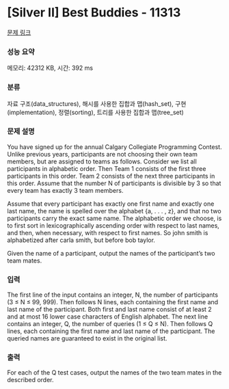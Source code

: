# [Silver II] Best Buddies - 11313 

[문제 링크](https://www.acmicpc.net/problem/11313) 

### 성능 요약

메모리: 42312 KB, 시간: 392 ms

### 분류

자료 구조(data_structures), 해시를 사용한 집합과 맵(hash_set), 구현(implementation), 정렬(sorting), 트리를 사용한 집합과 맵(tree_set)

### 문제 설명

<p>You have signed up for the annual Calgary Collegiate Programming Contest. Unlike previous years, participants are not choosing their own team members, but are assigned to teams as follows. Consider we list all participants in alphabetic order. Then Team 1 consists of the first three participants in this order. Team 2 consists of the next three participants in this order. Assume that the number N of participants is divisible by 3 so that every team has exactly 3 team members.</p>

<p>Assume that every participant has exactly one first name and exactly one last name, the name is spelled over the alphabet {a, . . . , z}, and that no two participants carry the exact same name. The alphabetic order we choose, is to first sort in lexicographically ascending order with respect to last names, and then, when necessary, with respect to first names. So john smith is alphabetized after carla smith, but before bob taylor.</p>

<p>Given the name of a participant, output the names of the participant’s two team mates.</p>

### 입력 

 <p>The first line of the input contains an integer, N, the number of participants (3 ≤ N ≤ 99, 999). Then follows N lines, each containing the first name and last name of the participant. Both first and last name consist of at least 2 and at most 16 lower case characters of English alphabet. The next line contains an integer, Q, the number of queries (1 ≤ Q ≤ N). Then follows Q lines, each containing the first name and last name of the participant. The queried names are guaranteed to exist in the original list.</p>

### 출력 

 <p>For each of the Q test cases, output the names of the two team mates in the described order.</p>


